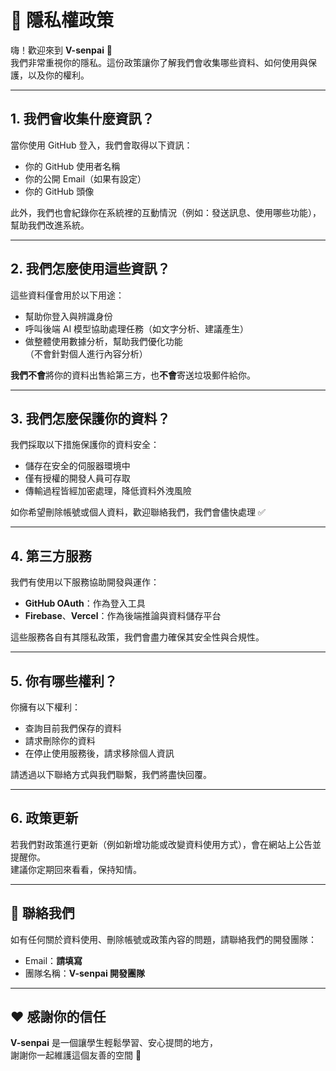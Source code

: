 # 🔐 隱私權政策

嗨！歡迎來到 **V-senpai** 👋  
我們非常重視你的隱私。這份政策讓你了解我們會收集哪些資料、如何使用與保護，以及你的權利。

---

## 1. 我們會收集什麼資訊？

當你使用 GitHub 登入，我們會取得以下資訊：

- 你的 GitHub 使用者名稱
- 你的公開 Email（如果有設定）
- 你的 GitHub 頭像

此外，我們也會紀錄你在系統裡的互動情況（例如：發送訊息、使用哪些功能），幫助我們改進系統。

---

## 2. 我們怎麼使用這些資訊？

這些資料僅會用於以下用途：

- 幫助你登入與辨識身份
- 呼叫後端 AI 模型協助處理任務（如文字分析、建議產生）
- 做整體使用數據分析，幫助我們優化功能  
  （不會針對個人進行內容分析）

**我們不會**將你的資料出售給第三方，也**不會**寄送垃圾郵件給你。

---

## 3. 我們怎麼保護你的資料？

我們採取以下措施保護你的資料安全：

- 儲存在安全的伺服器環境中
- 僅有授權的開發人員可存取
- 傳輸過程皆經加密處理，降低資料外洩風險

如你希望刪除帳號或個人資料，歡迎聯絡我們，我們會儘快處理 ✅

---

## 4. 第三方服務

我們有使用以下服務協助開發與運作：

- **GitHub OAuth**：作為登入工具
- **Firebase**、**Vercel**：作為後端推論與資料儲存平台

這些服務各自有其隱私政策，我們會盡力確保其安全性與合規性。

---

## 5. 你有哪些權利？

你擁有以下權利：

- 查詢目前我們保存的資料
- 請求刪除你的資料
- 在停止使用服務後，請求移除個人資訊

請透過以下聯絡方式與我們聯繫，我們將盡快回覆。

---

## 6. 政策更新

若我們對政策進行更新（例如新增功能或改變資料使用方式），會在網站上公告並提醒你。  
建議你定期回來看看，保持知情。

---

## 📩 聯絡我們

如有任何關於資料使用、刪除帳號或政策內容的問題，請聯絡我們的開發團隊：

- Email：**請填寫**
- 團隊名稱：**V-senpai 開發團隊**

---

## ❤️ 感謝你的信任

**V-senpai** 是一個讓學生輕鬆學習、安心提問的地方，  
謝謝你一起維護這個友善的空間 🌱
